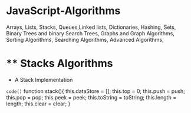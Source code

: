 # JavaScript-Algorithms

Arrays, Lists, Stacks, Queues,Linked lists, Dictionaries, Hashing, Sets, Binary Trees and binary Search Trees, Graphs and Graph Algorithms, Sorting Algorithms, Searching Algorithms, Advanced Algorithms,

# \*\* Stacks Algorithms

- A Stack Implementation

`code()`
function stack(){
this.dataStore = [];
this.top = 0;
this.push = push;
this.pop = pop;
this.peek = peek;
this.toString = toString;
this.length = length;
this.clear = clear;
}
